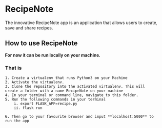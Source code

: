 # RecipeNote
The innovative RecipeNote app is an application that allows users to create, save and share recipes.

## How to use RecipeNote
**For now it can be run locally on your machine.**
### That is 
    1. Create a virtualenv that runs Python3 on your Machine
    2. Activate the virtualenv.
    3. Clone the repository into the activated virtualenv. This will create a folder with a name RecipeNote on your machine
    4. In your terminal or command line, navigate to this folder.
    5. Run the following commands in your terminal 
        i. export FLASK_APP=recipe.py
        ii. flask run
    
    6. Then go to your favourite browser and input **localhost:5000** to run the app
    


